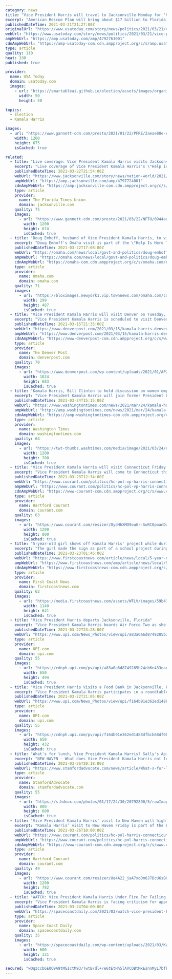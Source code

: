 ```yaml
---
category: news
title: "Vice President Harris will travel to Jacksonville Monday for 'Help is Here' tour touting relief bill"
excerpt: "American Rescue Plan will bring about $17 billion to Florida, according to estimates Vice President Kamala Harris will travel to Jacksonville, Florida, on Monday to tout the administration's $1.9 trillion coronavirus stimulus plan, according to an ..."
publishedDateTime: 2021-03-21T21:27:00Z
originalUrl: "https://www.usatoday.com/story/news/politics/2021/03/21/vice-president-kamala-harris-jacksonville-florida-visit/4792761001/"
webUrl: "https://www.usatoday.com/story/news/politics/2021/03/21/vice-president-kamala-harris-jacksonville-florida-visit/4792761001/"
ampWebUrl: "https://amp.usatoday.com/amp/4792761001"
cdnAmpWebUrl: "https://amp-usatoday-com.cdn.ampproject.org/c/s/amp.usatoday.com/amp/4792761001"
type: article
quality: 110
heat: 330
published: true

provider:
  name: USA Today
  domain: usatoday.com
  images:
    - url: "https://smartableai.github.io/election/assets/images/organizations/usatoday.com-50x50.jpg"
      width: 50
      height: 50

topics:
  - Election
  - Kamala Harris

images:
  - url: "https://www.gannett-cdn.com/presto/2021/01/22/PFRE/2aeae88e-c268-47e8-8a18-dcb9c85b20e8-kamala_harris.jpg?auto=webp&crop=4500,2532,x0,y228&format=pjpg&width=1200"
    width: 1200
    height: 675
    isCached: true

related:
  - title: "Live coverage: Vice President Kamala Harris visits Jacksonville"
    excerpt: "Live coverage of Vice President Kamala Harris's \"Help is Here\" tour in Jacksonville at COVID-19 vaccination site and Feeding Northeast Florida."
    publishedDateTime: 2021-03-22T21:54:00Z
    webUrl: "https://www.jacksonville.com/story/news/nation-world/2021/03/22/live-coverage-vice-president-kamala-harris-jacksonville/4797724001/"
    ampWebUrl: "https://amp.jacksonville.com/amp/4797724001"
    cdnAmpWebUrl: "https://amp-jacksonville-com.cdn.ampproject.org/c/s/amp.jacksonville.com/amp/4797724001"
    type: article
    provider:
      name: The Florida Times-Union
      domain: jacksonville.com
    quality: 75
    images:
      - url: "https://www.gannett-cdn.com/presto/2021/03/22/NFTU/0944aaf1-23ab-4398-ada4-e64751062ea2-image0_1.jpeg?auto=webp&crop=1491,838,x26,y193&format=pjpg&width=1200"
        width: 1200
        height: 674
        isCached: true
  - title: "Doug Emhoff, husband of Vice President Kamala Harris, to visit Omaha on Tuesday"
    excerpt: "Doug Emhoff's Omaha visit is part of the \"Help Is Here Tour\" to tout the American Rescue Plan, the $1.9 trillion economic stimulus package signed by President Joe Biden."
    publishedDateTime: 2021-03-22T17:08:00Z
    webUrl: "https://omaha.com/news/local/govt-and-politics/doug-emhoff-husband-of-vice-president-kamala-harris-to-visit-omaha-on-tuesday/article_239b6072-8b23-11eb-8448-13e7539c33e8.html"
    ampWebUrl: "https://omaha.com/news/local/govt-and-politics/doug-emhoff-husband-of-vice-president-kamala-harris-to-visit-omaha-on-tuesday/article_239b6072-8b23-11eb-8448-13e7539c33e8.amp.html"
    cdnAmpWebUrl: "https://omaha-com.cdn.ampproject.org/c/s/omaha.com/news/local/govt-and-politics/doug-emhoff-husband-of-vice-president-kamala-harris-to-visit-omaha-on-tuesday/article_239b6072-8b23-11eb-8448-13e7539c33e8.amp.html"
    type: article
    provider:
      name: Omaha.com
      domain: omaha.com
    quality: 71
    images:
      - url: "https://bloximages.newyork1.vip.townnews.com/omaha.com/content/tncms/assets/v3/editorial/9/ff/9fff39ec-8b26-11eb-9974-ebd1af91d058/5fa6d8b7cf982.image.jpg?crop=299%2C487%2C929%2C107"
        width: 299
        height: 487
        isCached: true
  - title: "Vice President Kamala Harris will visit Denver on Tuesday, but details are scarce"
    excerpt: "Vice President Kamala Harris is scheduled to visit Denver on Tuesday, but the White House has not said where she will be or whether the event will be public."
    publishedDateTime: 2021-03-15T21:35:00Z
    webUrl: "https://www.denverpost.com/2021/03/15/kamala-harris-denver-visit-covid-relief/"
    ampWebUrl: "https://www.denverpost.com/2021/03/15/kamala-harris-denver-visit-covid-relief/amp/"
    cdnAmpWebUrl: "https://www-denverpost-com.cdn.ampproject.org/c/s/www.denverpost.com/2021/03/15/kamala-harris-denver-visit-covid-relief/amp/"
    type: article
    provider:
      name: The Denver Post
      domain: denverpost.com
    quality: 70
    images:
      - url: "https://www.denverpost.com/wp-content/uploads/2021/01/AP21020776409909.jpg?w=1024&h=683"
        width: 1024
        height: 683
        isCached: true
  - title: "Kamala Harris, Bill Clinton to hold discussion on women empowerment, sparking #MeToo concerns"
    excerpt: "Vice President Kamala Harris will join former President Bill Clinton for a discussion about “empowering women and girls” Friday, the Clinton Foundation announced."
    publishedDateTime: 2021-03-24T15:15:00Z
    webUrl: "https://www.washingtontimes.com/news/2021/mar/24/kamala-harris-bill-clinton-to-hold-discussion-on-w/"
    ampWebUrl: "http://amp.washingtontimes.com/news/2021/mar/24/kamala-harris-bill-clinton-to-hold-discussion-on-w/"
    cdnAmpWebUrl: "https://amp-washingtontimes-com.cdn.ampproject.org/c/amp.washingtontimes.com/news/2021/mar/24/kamala-harris-bill-clinton-to-hold-discussion-on-w/"
    type: article
    provider:
      name: Washington Times
      domain: washingtontimes.com
    quality: 64
    images:
      - url: "https://twt-thumbs.washtimes.com/media/image/2021/03/24/Harris_95658.jpg-862a7_c0-146-3501-2188_s1200x700.jpg?48b26a44ee0afff558bd6bd8148cd126de8be506"
        width: 1200
        height: 700
        isCached: true
  - title: "Vice President Kamala Harris will visit Connecticut Friday to promote coronavirus stimulus plan"
    excerpt: "Vice President Kamala Harris will come to Connecticut this week to promote the administration’s $1.9 trillion “American Rescue Plan,” her office confirmed Tuesday. Harris will appear in New Haven on Friday with Reps. Rosa DeLauro and Jahana Hayes."
    publishedDateTime: 2021-03-23T12:34:00Z
    webUrl: "https://www.courant.com/politics/hc-pol-vp-harris-connecticut-child-poverty-20210323-n2pdeg5qw5ffjpqfb7mzjxjgo4-story.html"
    ampWebUrl: "https://www.courant.com/politics/hc-pol-vp-harris-connecticut-child-poverty-20210323-n2pdeg5qw5ffjpqfb7mzjxjgo4-story.html?outputType=amp"
    cdnAmpWebUrl: "https://www-courant-com.cdn.ampproject.org/c/s/www.courant.com/politics/hc-pol-vp-harris-connecticut-child-poverty-20210323-n2pdeg5qw5ffjpqfb7mzjxjgo4-story.html?outputType=amp"
    type: article
    provider:
      name: Hartford Courant
      domain: courant.com
    quality: 63
    images:
      - url: "https://www.courant.com/resizer/OydHhXMO9ouGr-SuRC0poanDxCQ=/1200x0/top/cloudfront-us-east-1.images.arcpublishing.com/tronc/MYFEJUWAFVAFDERI7YRFQRMB3E.jpg"
        width: 1200
        height: 800
        isCached: true
  - title: "5-year-old girl shows off Kamala Harris' project while during vice president's Jacksonville visit"
    excerpt: "The girl made the sign as part of a school project during Black History Month. JACKSONVILLE, Fla. — As Vice President Kamala Harris toured the Gateway Mall COVID-19 vaccination site, 30 to 40 people stood outside to show their support for the vice president."
    publishedDateTime: 2021-03-23T01:46:00Z
    webUrl: "https://www.firstcoastnews.com/article/news/local/5-year-old-girl-shows-off-kamala-harris-project-while-during-vice-presidents-jacksonville-florida-visit/77-658617e1-2a64-4e63-971b-0c2de87b259c"
    ampWebUrl: "https://www.firstcoastnews.com/amp/article/news/local/5-year-old-girl-shows-off-kamala-harris-project-while-during-vice-presidents-jacksonville-florida-visit/77-658617e1-2a64-4e63-971b-0c2de87b259c"
    cdnAmpWebUrl: "https://www-firstcoastnews-com.cdn.ampproject.org/c/s/www.firstcoastnews.com/amp/article/news/local/5-year-old-girl-shows-off-kamala-harris-project-while-during-vice-presidents-jacksonville-florida-visit/77-658617e1-2a64-4e63-971b-0c2de87b259c"
    type: article
    provider:
      name: First Coast News
      domain: firstcoastnews.com
    quality: 62
    images:
      - url: "https://media.firstcoastnews.com/assets/WTLV/images/59b438eb-49f5-4014-aefe-12d22dc5b46f/59b438eb-49f5-4014-aefe-12d22dc5b46f_1140x641.jpg"
        width: 1140
        height: 641
        isCached: true
  - title: "Vice President Harris departs Jacksonville, Florida"
    excerpt: "Vice President Kamala Harris boards Air Force Two as she departs Jacksonville, Florida on Monday, March 22, 2021. Vice President Harris toured a COVID-19 vaccination clinic and participated in a roundtable discussion on food insecurity."
    publishedDateTime: 2021-03-22T23:28:00Z
    webUrl: "https://www.upi.com/News_Photos/view/upi/a83a0a6d8749285b24cb6e433eae6004/Vice-President-Harris-departs-Jacksonville-Florida/"
    type: article
    provider:
      name: UPI.com
      domain: upi.com
    quality: 55
    images:
      - url: "https://cdnph.upi.com/pv/upi/a83a0a6d8749285b24cb6e433eae6004/HARRIS-JACKSONVILLE.jpg"
        width: 650
        height: 494
        isCached: true
  - title: "Vice President Harris Visits a Food Bank in Jacksonville, Florida"
    excerpt: "Vice President Kamala Harris participates in a roundtable discussion on food insecurity in the wake of the COVID-19 pandemic at Feeding Northeast Florida, in Jacksonville, Florida on Monday, March 22, 2021. Vice President Harris highlighted the effects of ..."
    publishedDateTime: 2021-03-22T21:05:00Z
    webUrl: "https://www.upi.com/News_Photos/view/upi/f164b91e362ed1488dfbcb68df0ba0e3/Vice-President-Harris-Visits-a-Food-Bank-in-Jacksonville-Florida/"
    type: article
    provider:
      name: UPI.com
      domain: upi.com
    quality: 55
    images:
      - url: "https://cdnph.upi.com/pv/upi/f164b91e362ed1488dfbcb68df0ba0e3/HARRIS-JACKSONVILLE.jpg"
        width: 650
        height: 432
        isCached: true
  - title: "What's for lunch, Vice President Kamala Harris? Sally's Apizza"
    excerpt: "NEW HAVEN — What does Vice President Kamala Harris eat for lunch when she comes to New Haven? Sally’s Apizza — or at least that’s what she and/or her entourage ate Friday. Not Pepe’s. Not Modern. Not Zuppardi’s, Ernie’s, Roseland, Abate or Bar."
    publishedDateTime: 2021-03-26T20:18:00Z
    webUrl: "https://www.stamfordadvocate.com/news/article/What-s-for-lunch-Vice-President-Kamala-Harris-16056443.php"
    type: article
    provider:
      name: StamfordAdvocate
      domain: stamfordadvocate.com
    quality: 55
    images:
      - url: "https://s.hdnux.com/photos/01/17/24/30/20792890/5/rawImage.jpg"
        width: 800
        height: 600
        isCached: true
  - title: "Vice President Kamala Harris’ visit to New Haven will highlight child tax credit long championed by U.S. Rep. Rosa DeLauro"
    excerpt: "Kamala Harris’ visit to New Haven Friday is part of the Biden administration’s “Help is Here’' tour. The trip has already taken her to Las Vegas and Jacksonville, Fla. Biden, First Lady Jill Biden and Second Gentleman Doug Emhoff are also traveling to promote the stimulus package."
    publishedDateTime: 2021-03-26T10:00:00Z
    webUrl: "https://www.courant.com/politics/hc-pol-harris-connecticut-federal-help-20210326-w3pt7ica5bcsfc5pj6f7mnhbxi-story.html"
    ampWebUrl: "https://www.courant.com/politics/hc-pol-harris-connecticut-federal-help-20210326-w3pt7ica5bcsfc5pj6f7mnhbxi-story.html?outputType=amp"
    cdnAmpWebUrl: "https://www-courant-com.cdn.ampproject.org/c/s/www.courant.com/politics/hc-pol-harris-connecticut-federal-help-20210326-w3pt7ica5bcsfc5pj6f7mnhbxi-story.html?outputType=amp"
    type: article
    provider:
      name: Hartford Courant
      domain: courant.com
    quality: 49
    images:
      - url: "https://www.courant.com/resizer/Uq4A22_jaA7xoDm6J7BcU6sBO8E=/1200x0/top/cloudfront-us-east-1.images.arcpublishing.com/tronc/2675KIP57DE3RCW6GDNDKRK3XQ.aspx"
        width: 1200
        height: 782
        isCached: true
  - title: "WATCH: Vice President Kamala Harris Under Fire For Failing to Salute Honor Guard Before Boarding Air Force Two"
    excerpt: "Vice President Kamala Harris is facing criticism for appearing to break with precedent and failing to salute the honor guard when boarding Air Force Two. Video reviewed by Fox News showed that her predecessors,"
    publishedDateTime: 2021-03-24T04:00:00Z
    webUrl: "https://spacecoastdaily.com/2021/03/watch-vice-president-kamala-harris-under-fire-for-failing-to-salute-honor-guard-before-boarding-air-force-two/"
    type: article
    provider:
      name: Space Coast Daily
      domain: spacecoastdaily.com
    quality: 35
    images:
      - url: "https://spacecoastdaily.com/wp-content/uploads/2021/03/Kamala-Harris-Failure-to-Salute-Honor-Guard.jpg"
        width: 600
        height: 331
        isCached: true

secured: "wQqzccb6EOO9A9tMGIctM93/TwtB/dl+/eGtEtHh5lAVCQBtMxEsnnMyL7bfkQC70hZEP6DfVX0xfTEE1riTXRsfLYg1f3OM9q2Pumvt+vnwv3gJZeyo+5ZQCsb+T691ba3PQQql/kX3/bBPcEgFWC5KPyTrk0wjrZyY/AeWKOnC3LLeAggbM6RhXWsk175aXf1BzYPQWfuPNcWjJp7gQU1TMGY/JBRNjDcljSQnAu2h30cDEivEsDmULbYHGGVL8nAJKXt48jUnP0DKNvFbXLo1Je78twbDQwZnzK6nMRZJvaYIkpNGwrQqnzQ5BTC45/VR09Aa+DQBvoeFRPgnqcx2+0Ir80HhSYNUZelyL54=;yCw7VBO1lhPQyGGOK1m3Ww=="
---
```


